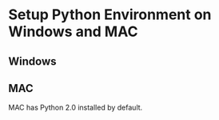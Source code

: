 # Setup Python Environment on Windows and MAC

## Windows



## MAC

MAC has Python 2.0 installed by default.

